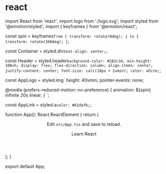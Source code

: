 # react

import React from 'react';
import logo from './logo.svg';
import styled from '@emotion/styled';
import { keyframes } from '@emotion/react';

const spin = keyframes`
    from {
        transform: rotate(0deg);
    }
    to {
        transform: rotate(360deg);
    }
`;

const Container = styled.div`
  text-align: center;
`;

const Header = styled.header`
  background-color: #282c34;
  min-height: 100vh;
  display: flex;
  flex-direction: column;
  align-items: center;
  justify-content: center;
  font-size: calc(10px + 2vmin);
  color: white;
`;

const AppLogo = styled.img`
  height: 40vmin;
  pointer-events: none;

  @media (prefers-reduced-motion: no-preference) {
    animation: ${spin} infinite 20s linear;
  }
`;

const AppLink = styled.a`
  color: #61dafb;
`;

function App(): React.ReactElement {
  return (
    <Container>
      <Header>
        <AppLogo src={logo} alt="logo" />
        <p>
          Edit <code>src/App.tsx</code> and save to reload.
        </p>
        <AppLink
          href="https://reactjs.org"
          target="_blank"
          rel="noopener noreferrer"
        >
          Learn React
        </AppLink>
      </Header>
    </Container>
  );
}

export default App;

